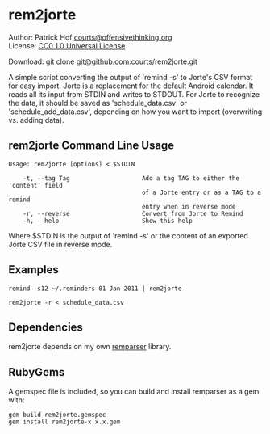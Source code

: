 rem2jorte
=========

Author:      Patrick Hof <courts@offensivethinking.org>  
License:     [CC0 1.0 Universal License](http://creativecommons.org/publicdomain/zero/1.0/legalcode)

Download:    git clone git@github.com:courts/rem2jorte.git  

A simple script converting the output of 'remind -s' to Jorte's CSV format for
easy import. Jorte is a replacement for the default Android calendar. It reads
all its input from STDIN and writes to STDOUT. For Jorte to recognize the
data, it should be saved as 'schedule\_data.csv' or 'schedule\_add\_data.csv',
depending on how you want to import (overwriting vs. adding data).


rem2jorte Command Line Usage
----------------------------

    Usage: rem2jorte [options] < $STDIN

        -t, --tag Tag                    Add a tag TAG to either the 'content' field
                                         of a Jorte entry or as a TAG to a remind
                                         entry when in reverse mode
        -r, --reverse                    Convert from Jorte to Remind
        -h, --help                       Show this help


Where $STDIN is the output of 'remind -s' or the content of an exported Jorte
CSV file in reverse mode.


Examples
--------

    remind -s12 ~/.reminders 01 Jan 2011 | rem2jorte

    rem2jorte -r < schedule_data.csv


Dependencies
------------

rem2jorte depends on my own [remparser](https://github.com/courts/remparser)
library.


RubyGems
--------

A gemspec file is included, so you can build and install remparser as a gem with:

    gem build rem2jorte.gemspec
    gem install rem2jorte-x.x.x.gem
